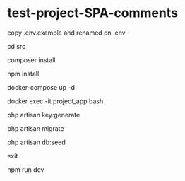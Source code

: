 # test-project-SPA-comments

copy .env.example and renamed on .env

cd src

composer install

npm install

docker-compose up -d

docker exec -it project_app bash

php artisan key:generate

php artisan migrate

php artisan db:seed

exit

npm run dev